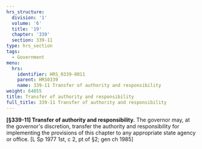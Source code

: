 ```yaml
---
hrs_structure:
  division: '1'
  volume: '6'
  title: '19'
  chapter: '339'
  section: 339-11
type: hrs_section
tags:
  - Government
menu:
  hrs:
    identifier: HRS_0339-0011
    parent: HRS0339
    name: 339-11 Transfer of authority and responsibility
weight: 64055
title: Transfer of authority and responsibility
full_title: 339-11 Transfer of authority and responsibility
---
```

**[§339-11] Transfer of authority and responsibility.** The governor may, at the governor's discretion, transfer the authority and responsibility for implementing the provisions of this chapter to any appropriate state agency or office. [L Sp 1977 1st, c 2, pt of §2; gen ch 1985]